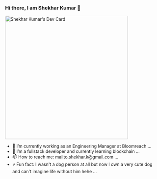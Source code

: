 ### Hi there, I am Shekhar Kumar 👋

<!--
**chosenvictim/chosenvictim** is a ✨ _special_ ✨ repository because its `README.md` (this file) appears on your GitHub profile.

Here are some ideas to get you started:

- 🔭 I’m currently working on ...
- 🌱 I’m currently learning ...
- 👯 I’m looking to collaborate on ...
- 🤔 I’m looking for help with ...
- 💬 Ask me about ...
- 📫 How to reach me: ...
- 😄 Pronouns: ...
- ⚡ Fun fact: ...
-->
<a href="https://app.daily.dev/shekhar_kumar"><img src="https://api.daily.dev/devcards/67660694e0284e648f4e624254733697.png?r=ywj" width="400" alt="Shekhar Kumar's Dev Card"/></a>
- 🔭 I’m currently working as an Engineering Manager at Bloomreach ...
- 🌱 I’m a fullstack developer and currently learning blockchain ...
- 📫 How to reach me: mailto.shekhar.k@gmail.com ...
- ⚡ Fun fact: I wasn't a dog person at all but now I own a very cute dog and can't imagine life without him hehe ...

